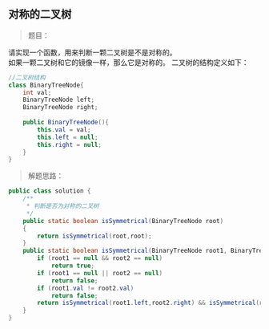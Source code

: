 <link href="markdown.css" rel="stylesheet"></link>

## 对称的二叉树
> 题目：  

请实现一个函数，用来判断一颗二叉树是不是对称的。  
如果一颗二叉树和它的镜像一样，那么它是对称的。
二叉树的结构定义如下：
```java
//二叉树结构
class BinaryTreeNode{
    int val;
    BinaryTreeNode left;
    BinaryTreeNode right;
    
    public BinaryTreeNode(){
        this.val = val;
        this.left = null;
        this.right = null;
    }
}
```
> 解题思路： 
```java
public class solution {
    /**
     * 判断是否为对称的二叉树
     */
    public static boolean isSymmetrical(BinaryTreeNode root)
    {
        return isSymmetrical(root,root);
    }
    public static boolean isSymmetrical(BinaryTreeNode root1, BinaryTreeNode root2){
        if (root1 == null && root2 == null)
            return true;
        if (root1 == null || root2 == null)
            return false;
        if (root1.val != root2.val)
            return false;
        return isSymmetrical(root1.left,root2.right) && isSymmetrical(root1.right, root2.left); 
    }
}
```
